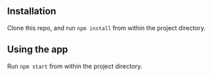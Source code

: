 ## Installation ##
Clone this repo, and run `npm install` from within the project directory.
## Using the app ##
Run `npm start` from within the project directory.
